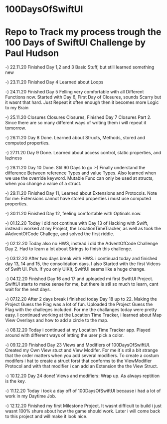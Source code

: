 # 100DaysOfSwiftUI
# Repo to Track my process trough the 100 Days of SwiftUI Challenge by Paul Hudson

  -) 22.11.20 Finished Day 1,2 and 3 Basic Stuff, but still learned something new
  
  -) 23.11.20 Finished Day 4 Learned about Loops
  
  -) 24.11.20 Finished Day 5 Felling very comfortable with all Different Functions now. Started with Day 6, First Day of Closures, sounds Scarry but it wasnt that hard. Just Repeat it often enough then it becomes more Logic to my Brain 

 -) 25.11.20 Closures Closures Closures, Finished Day 7 Closures Part 2. Since there are so many different ways of writing them i will repeat it tomorrow.

 -) 26.11.20 Day 8 Done. Learned about Structs, Methods, stored and computed properties.
 
 -) 27.11.20 Day 9 Done. Learned about access control, static properties, and laziness
 
 -) 28.11.20 Day 10 Done. Stil 90 Days to go :-) Finally understand the difference Between reference Types and value Types. Also learned when we use the override keyword. Mutable Func can only be used at structs, when you change a value of a struct. 
 
 -) 29.11.20 Finished Day 11, Learned about Extensions and Protocols. Note for me: Extensions cannot have stored properties i must use computed properties.
 
 -) 30.11.20 Finished Day 12, feeling comfortable with Optinals now.
 
 -) 01.12.20 Today i did not continue with Day 13 of Hacking with Swift, instead i worked at my Project, the LocationTimeTracker, as well as took the #AdventOfCode Challege, and solved the first riddle.
 
 -) 02.12.20 Today also no HWS, instead i did the AdventOfCode Challenge Day 2. Had to learn a lot about Strings to finish this challenge.
 
 -) 03.12.20 After two days break with HWS. i continuad today and finished day 13, 14  and 15, the consolidation days. I also Started with the first Videos of Swift UI. Puh. If you only UIKit, SwiftUI seems like a huge change.
 
 -) 04.12.20 Finished Day 16 and 17 and uploaded mi first SwiftUI Project. SwiftUI starts to make sense for me, but there is stil so much to learn, cant wait for the next days.
 
 -) 07.12.20 After 2 days break i finished today Day 18 up to 22. Making the Project Guess the Flag was a lot of fun. Uploaded the Project Guess the Flag with the challeges included. For me the challanges today were pretty easy. I continued working at the Location Time Tracker, i learned about Map View Overlays and how to add a circle to the map.
 
 -) 08.12.20 Today i continued at my Location Time Tracker app. Played around with different ways of letting the user pick a color.
 
 -) 09.12.20 Finished Day 23 Views and Modifiers of 100DaysOfSwiftUI. Created my Own View stuct and View Modifer. For me it´s stil a bit strange that the order matters when you add several modifiers. To create a costum modifers i hat to create a struct forst that conforms to the ViewModifier Protocol and with that modifier i can add an Extension the the View Struct.
 
 -) 10.12.20 Day 24 done! Views and modifiers: Wrap up. As always reptition is the key.
 
 -) 11.12.20 Today i took a day off of 100DaysOfSwiftUI because i had a lot of work in my Daytime Job.
 
 -) 12.12.20 Finished my first Milestone Project. It wasnt difficult to build i just wasnt 100% shure about how the game should work. Later i will come back to this project and will make it look nice.
